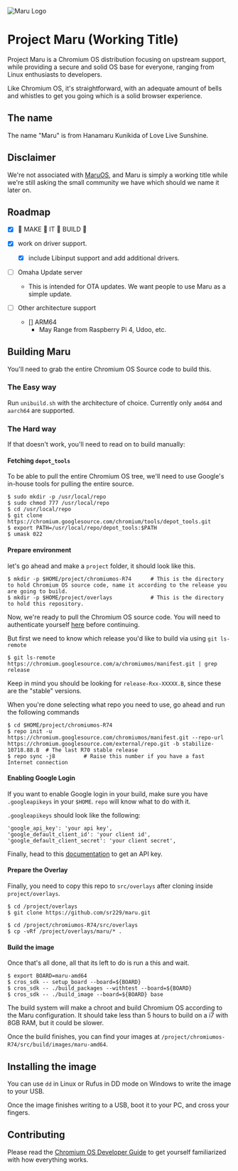 ![Maru Logo](https://cloudflare-ipfs.com/ipfs/QmYWGWmauYZk8vBsYhEnqYtZjC41ajv4ojUQH3iSFCa6Mp)
# Project Maru (Working Title)

Project Maru is a Chromium OS distribution focusing on upstream support, while providing a secure and solid OS base for everyone, ranging from Linux enthusiasts to developers.

Like Chromium OS, it's straightforward, with an adequate amount of bells and whistles to get you going which is a solid browser experience.

## The name

The name "Maru" is from Hanamaru Kunikida of Love Live Sunshine.


## Disclaimer

We're not associated with [MaruOS](https://maruos.com), and Maru is simply a working title while we're still asking the small community we have which should we name it later on.

## Roadmap

- [x] :clap: MAKE :clap: IT :clap: BUILD :clap:

- [x] work on driver support.
   - [x] include Libinput support and add additional drivers.

- [ ] Omaha Update server
  - This is intended for OTA updates. We want people to use Maru as a simple update.

- [ ] Other architecture support
  - [] ARM64
      - May Range from Raspberry Pi 4, Udoo, etc.


## Building Maru

You'll need to grab the entire Chromium OS Source code to build this.

### The Easy way

Run `unibuild.sh` with the architecture of choice. Currently only `amd64` and `aarch64` are supported.

### The Hard way

If that doesn't work, you'll need to read on to build manually:

#### Fetching `depot_tools` 

To be able to pull the entire Chromium OS tree, we'll need to use Google's in-house tools for pulling the entire source.

```
$ sudo mkdir -p /usr/local/repo
$ sudo chmod 777 /usr/local/repo
$ cd /usr/local/repo
$ git clone https://chromium.googlesource.com/chromium/tools/depot_tools.git
$ export PATH=/usr/local/repo/depot_tools:$PATH
$ umask 022

```

#### Prepare environment

let's go ahead and make a `project` folder, it should look like this.

```
$ mkdir -p $HOME/project/chromiumos-R74      # This is the directory to hold Chromium OS source code, name it according to the release you are going to build.
$ mkdir -p $HOME/project/overlays            # This is the directory to hold this repository.

```
Now, we're ready to pull the Chromium OS source code. You will need to authenticate yourself [here](https://chromium.googlesource.com/new-password) before continuing.

But first we need to know which release you'd like to build via using `git ls-remote`

```
$ git ls-remote https://chromium.googlesource.com/a/chromiumos/manifest.git | grep release

```
Keep in mind you should be looking for ``release-Rxx-XXXXX.B``, since these are the "stable" versions.

When you're done selecting what repo you need to use, go ahead and run the following commands

```
$ cd $HOME/project/chromiumos-R74
$ repo init -u https://chromium.googlesource.com/chromiumos/manifest.git --repo-url https://chromium.googlesource.com/external/repo.git -b stabilize-10718.88.B  # The last R70 stable release
$ repo sync -j8         # Raise this number if you have a fast Internet connection

```

#### Enabling Google Login

If you want to enable Google login in your build, make sure you have `.googleapikeys` in your `$HOME`. `repo` will know what to do with it.

`.googleapikeys` should look like the following:

```
'google_api_key': 'your api key',
'google_default_client_id': 'your client id',
'google_default_client_secret': 'your client secret',
```
Finally, head to this [documentation](http://www.chromium.org/developers/how-tos/api-keys) to get an API key.

#### Prepare the Overlay

Finally, you need to copy this repo to `src/overlays` after cloning inside `project/overlays`.

```
$ cd /project/overlays
$ git clone https://github.com/sr229/maru.git

$ cd /project/chromiumos-R74/src/overlays
$ cp -vRf /project/overlays/maru/* .
```

#### Build the image

Once that's all done, all that its left to do is run a this and wait.

```
$ export BOARD=maru-amd64
$ cros_sdk -- setup_board --board=${BOARD}
$ cros_sdk -- ./build_packages --withtest --board=${BOARD}
$ cros_sdk -- ./build_image --board=${BOARD} base

```

The build system will make a chroot and build Chromium OS according to the Maru configuration. It should take less than 5 hours to build on a i7 with 8GB RAM, but it could be slower. 

Once the build finishes, you can find your images at `/project/chromiumos-R74/src/build/images/maru-amd64`.

## Installing the image

You can use ``dd`` in Linux or Rufus in DD mode on Windows to write the image to your USB.

Once the image finishes writing to a USB, boot it to your PC, and cross your fingers.

## Contributing

Please read the [Chromium OS Developer Guide](http://www.chromium.org/chromium-os/developer-guide) to get yourself familiarized with how everything works.
